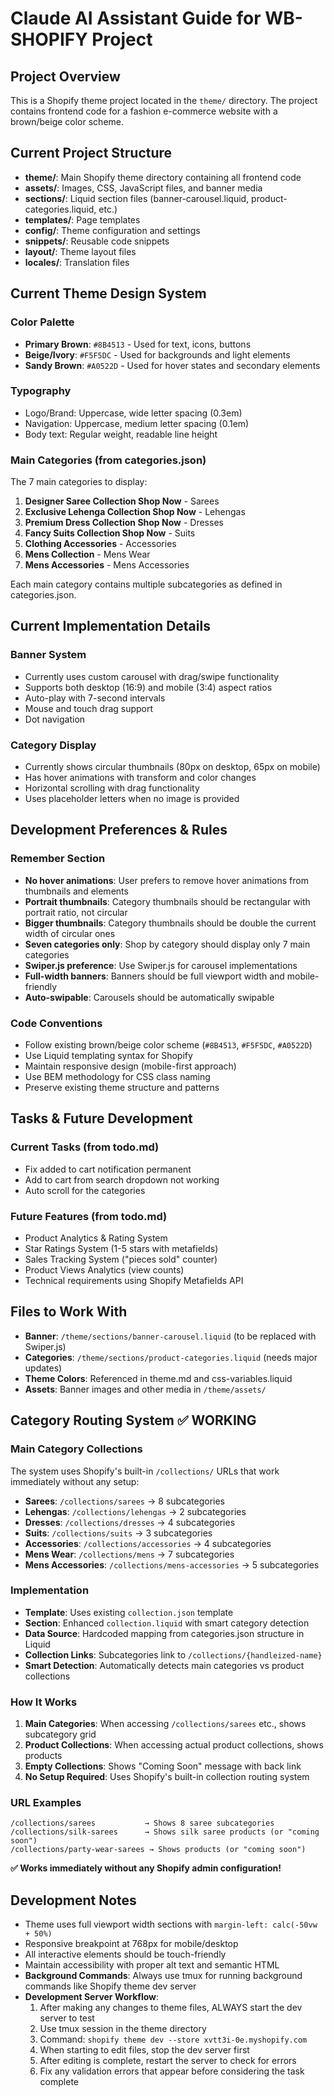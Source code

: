 # Claude AI Assistant Guide for WB-SHOPIFY Project

## Project Overview
This is a Shopify theme project located in the `theme/` directory. The project contains frontend code for a fashion e-commerce website with a brown/beige color scheme.

## Current Project Structure
- **theme/**: Main Shopify theme directory containing all frontend code
- **assets/**: Images, CSS, JavaScript files, and banner media
- **sections/**: Liquid section files (banner-carousel.liquid, product-categories.liquid, etc.)
- **templates/**: Page templates
- **config/**: Theme configuration and settings
- **snippets/**: Reusable code snippets
- **layout/**: Theme layout files
- **locales/**: Translation files

## Current Theme Design System

### Color Palette
- **Primary Brown**: `#8B4513` - Used for text, icons, buttons
- **Beige/Ivory**: `#F5F5DC` - Used for backgrounds and light elements  
- **Sandy Brown**: `#A0522D` - Used for hover states and secondary elements

### Typography
- Logo/Brand: Uppercase, wide letter spacing (0.3em)
- Navigation: Uppercase, medium letter spacing (0.1em)
- Body text: Regular weight, readable line height

### Main Categories (from categories.json)
The 7 main categories to display:
1. **Designer Saree Collection Shop Now** - Sarees
2. **Exclusive Lehenga Collection Shop Now** - Lehengas  
3. **Premium Dress Collection Shop Now** - Dresses
4. **Fancy Suits Collection Shop Now** - Suits
5. **Clothing Accessories** - Accessories
6. **Mens Collection** - Mens Wear
7. **Mens Accessories** - Mens Accessories

Each main category contains multiple subcategories as defined in categories.json.

## Current Implementation Details

### Banner System
- Currently uses custom carousel with drag/swipe functionality
- Supports both desktop (16:9) and mobile (3:4) aspect ratios
- Auto-play with 7-second intervals
- Mouse and touch drag support
- Dot navigation

### Category Display
- Currently shows circular thumbnails (80px on desktop, 65px on mobile)
- Has hover animations with transform and color changes
- Horizontal scrolling with drag functionality
- Uses placeholder letters when no image is provided

## Development Preferences & Rules

### Remember Section
- **No hover animations**: User prefers to remove hover animations from thumbnails and elements
- **Portrait thumbnails**: Category thumbnails should be rectangular with portrait ratio, not circular
- **Bigger thumbnails**: Category thumbnails should be double the current width of circular ones
- **Seven categories only**: Shop by category should display only 7 main categories
- **Swiper.js preference**: Use Swiper.js for carousel implementations
- **Full-width banners**: Banners should be full viewport width and mobile-friendly
- **Auto-swipable**: Carousels should be automatically swipable

### Code Conventions
- Follow existing brown/beige color scheme (`#8B4513`, `#F5F5DC`, `#A0522D`)
- Use Liquid templating syntax for Shopify
- Maintain responsive design (mobile-first approach)
- Use BEM methodology for CSS class naming
- Preserve existing theme structure and patterns

## Tasks & Future Development

### Current Tasks (from todo.md)
- Fix added to cart notification permanent
- Add to cart from search dropdown not working  
- Auto scroll for the categories

### Future Features (from todo.md)
- Product Analytics & Rating System
- Star Ratings System (1-5 stars with metafields)
- Sales Tracking System ("pieces sold" counter)
- Product Views Analytics (view counts)
- Technical requirements using Shopify Metafields API

## Files to Work With
- **Banner**: `/theme/sections/banner-carousel.liquid` (to be replaced with Swiper.js)
- **Categories**: `/theme/sections/product-categories.liquid` (needs major updates)
- **Theme Colors**: Referenced in theme.md and css-variables.liquid
- **Assets**: Banner images and other media in `/theme/assets/`

## Category Routing System ✅ WORKING

### Main Category Collections
The system uses Shopify's built-in `/collections/` URLs that work immediately without any setup:

- **Sarees**: `/collections/sarees` → 8 subcategories
- **Lehengas**: `/collections/lehengas` → 2 subcategories  
- **Dresses**: `/collections/dresses` → 4 subcategories
- **Suits**: `/collections/suits` → 3 subcategories
- **Accessories**: `/collections/accessories` → 4 subcategories
- **Mens Wear**: `/collections/mens` → 7 subcategories
- **Mens Accessories**: `/collections/mens-accessories` → 5 subcategories

### Implementation
- **Template**: Uses existing `collection.json` template
- **Section**: Enhanced `collection.liquid` with smart category detection
- **Data Source**: Hardcoded mapping from categories.json structure in Liquid
- **Collection Links**: Subcategories link to `/collections/{handleized-name}`
- **Smart Detection**: Automatically detects main categories vs product collections

### How It Works
1. **Main Categories**: When accessing `/collections/sarees` etc., shows subcategory grid
2. **Product Collections**: When accessing actual product collections, shows products
3. **Empty Collections**: Shows "Coming Soon" message with back link
4. **No Setup Required**: Uses Shopify's built-in collection routing system

### URL Examples
```
/collections/sarees           → Shows 8 saree subcategories
/collections/silk-sarees      → Shows silk saree products (or "coming soon")
/collections/party-wear-sarees → Shows products (or "coming soon")
```

**✅ Works immediately without any Shopify admin configuration!**

## Development Notes
- Theme uses full viewport width sections with `margin-left: calc(-50vw + 50%)`
- Responsive breakpoint at 768px for mobile/desktop
- All interactive elements should be touch-friendly
- Maintain accessibility with proper alt text and semantic HTML
- **Background Commands**: Always use tmux for running background commands like Shopify theme dev server
- **Development Server Workflow**: 
  1. After making any changes to theme files, ALWAYS start the dev server to test
  2. Use tmux session in the theme directory
  3. Command: `shopify theme dev --store xvtt3i-0e.myshopify.com`
  4. When starting to edit files, stop the dev server first
  5. After editing is complete, restart the server to check for errors
  6. Fix any validation errors that appear before considering the task complete